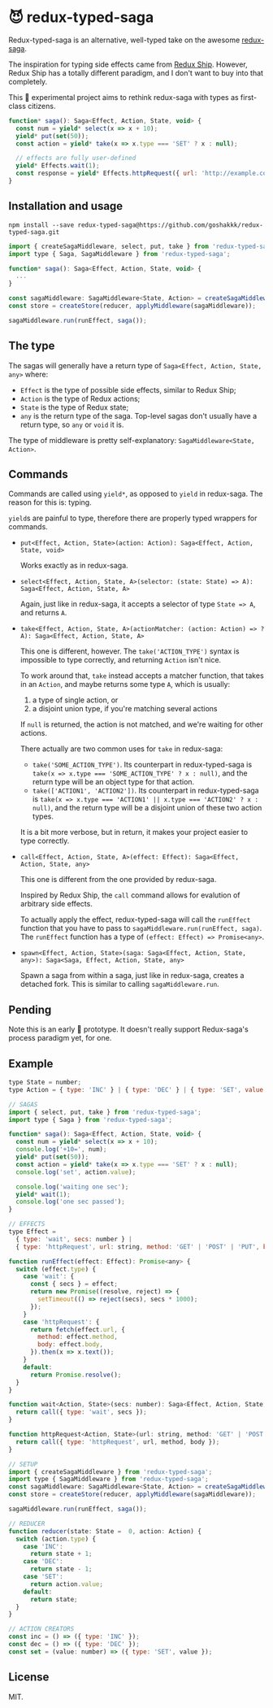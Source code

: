 # :smiling_imp: redux-typed-saga

Redux-typed-saga is an alternative, well-typed take on the awesome [redux-saga](https://github.com/yelouafi/redux-saga).

The inspiration for typing side effects came from [Redux Ship](https://github.com/clarus/redux-ship).
However, Redux Ship has a totally different paradigm, and I don't want to buy into that completely.

This :construction: experimental project aims to rethink redux-saga with types as first-class citizens.

```javascript
function* saga(): Saga<Effect, Action, State, void> {
  const num = yield* select(x => x + 10);
  yield* put(set(50));
  const action = yield* take(x => x.type === 'SET' ? x : null);

  // effects are fully user-defined
  yield* Effects.wait(1);
  const response = yield* Effects.httpRequest({ url: 'http://example.com' });
}
```

## Installation and usage

```
npm install --save redux-typed-saga@https://github.com/goshakkk/redux-typed-saga.git
```

```javascript
import { createSagaMiddleware, select, put, take } from 'redux-typed-saga';
import type { Saga, SagaMiddleware } from 'redux-typed-saga';

function* saga(): Saga<Effect, Action, State, void> {
  ...
}

const sagaMiddleware: SagaMiddleware<State, Action> = createSagaMiddleware();
const store = createStore(reducer, applyMiddleware(sagaMiddleware));

sagaMiddleware.run(runEffect, saga());
```

## The type

The sagas will generally have a return type of `Saga<Effect, Action, State, any>` where:

* `Effect` is the type of possible side effects, similar to Redux Ship;
* `Action` is the type of Redux actions;
* `State` is the type of Redux state;
* `any` is the return type of the saga. Top-level sagas don't usually have a return type, so `any` or `void` it is.

The type of middleware is pretty self-explanatory: `SagaMiddleware<State, Action>`.

## Commands

Commands are called using `yield*`, as opposed to `yield` in redux-saga.
The reason for this is: typing.

`yield`s are painful to type, therefore there are properly typed wrappers for commands.

* `put<Effect, Action, State>(action: Action): Saga<Effect, Action, State, void>`

  Works exactly as in redux-saga.

* `select<Effect, Action, State, A>(selector: (state: State) => A): Saga<Effect, Action, State, A>`

  Again, just like in redux-saga, it accepts a selector of type `State => A`, and returns `A`.

* `take<Effect, Action, State, A>(actionMatcher: (action: Action) => ?A): Saga<Effect, Action, State, A>`

  This one is different, however.
  The `take('ACTION_TYPE')` syntax is impossible to type correctly, and returning `Action` isn't nice.

  To work around that, `take` instead accepts a matcher function, that takes in an `Action`, and maybe returns some type `A`, which is usually:

  1. a type of single action, or
  2. a disjoint union type, if you're matching several actions

  If `null` is returned, the action is not matched, and we're waiting for other actions.

  There actually are two common uses for `take` in redux-saga:

  * `take('SOME_ACTION_TYPE')`. Its counterpart in redux-typed-saga is `take(x => x.type === 'SOME_ACTION_TYPE' ? x : null)`, and the return type will be an object type for that action.
  * `take(['ACTION1', 'ACTION2'])`. Its counterpart in redux-typed-saga is `take(x => x.type === 'ACTION1' || x.type === 'ACTION2' ? x : null)`, and the return type will be a disjoint union of these two action types.

  It is a bit more verbose, but in return, it makes your project easier to type correctly.

* `call<Effect, Action, State, A>(effect: Effect): Saga<Effect, Action, State, any>`

  This one is different from the one provided by redux-saga.

  Inspired by Redux Ship, the `call` command allows for evalution of arbitrary side effects.

  To actually apply the effect, redux-typed-saga will call the `runEffect` function that you have to pass to `sagaMiddleware.run(runEffect, saga)`.
  The `runEffect` function has a type of `(effect: Effect) => Promise<any>`.

* `spawn<Effect, Action, State>(saga: Saga<Effect, Action, State, any>): Saga<Saga, Effect, Action, State, any>`

  Spawn a saga from within a saga, just like in redux-saga, creates a detached fork.
  This is similar to calling `sagaMiddleware.run`.

## Pending

Note this is an early :construction: prototype.
It doesn't really support Redux-saga's process paradigm yet, for one.

## Example

```javascript
type State = number;
type Action = { type: 'INC' } | { type: 'DEC' } | { type: 'SET', value: number };

// SAGAS
import { select, put, take } from 'redux-typed-saga';
import type { Saga } from 'redux-typed-saga';

function* saga(): Saga<Effect, Action, State, void> {
  const num = yield* select(x => x + 10);
  console.log('+10=', num);
  yield* put(set(50));
  const action = yield* take(x => x.type === 'SET' ? x : null);
  console.log('set', action.value);

  console.log('waiting one sec');
  yield* wait(1);
  console.log('one sec passed');
}

// EFFECTS
type Effect =
  { type: 'wait', secs: number } |
  { type: 'httpRequest', url: string, method: 'GET' | 'POST' | 'PUT', body: ?string };

function runEffect(effect: Effect): Promise<any> {
  switch (effect.type) {
    case 'wait': {
      const { secs } = effect;
      return new Promise((resolve, reject) => {
        setTimeout(() => reject(secs), secs * 1000);
      });
    }
    case 'httpRequest': {
      return fetch(effect.url, {
        method: effect.method,
        body: effect.body,
      }).then(x => x.text());
    }
    default:
      return Promise.resolve();
  }
}

function wait<Action, State>(secs: number): Saga<Effect, Action, State, number> {
  return call({ type: 'wait', secs });
}

function httpRequest<Action, State>(url: string, method: 'GET' | 'POST' | 'PUT' = 'GET', body: ?string): Saga<Effect, Action, State, string> {
  return call({ type: 'httpRequest', url, method, body });
}

// SETUP
import { createSagaMiddleware } from 'redux-typed-saga';
import type { SagaMiddleware } from 'redux-typed-saga';
const sagaMiddleware: SagaMiddleware<State, Action> = createSagaMiddleware();
const store = createStore(reducer, applyMiddleware(sagaMiddleware));

sagaMiddleware.run(runEffect, saga());

// REDUCER
function reducer(state: State =  0, action: Action) {
  switch (action.type) {
    case 'INC':
      return state + 1;
    case 'DEC':
      return state - 1;
    case 'SET':
      return action.value;
    default:
      return state;
  }
}

// ACTION CREATORS
const inc = () => ({ type: 'INC' });
const dec = () => ({ type: 'DEC' });
const set = (value: number) => ({ type: 'SET', value });
```

## License

MIT.
